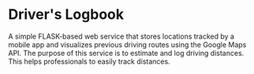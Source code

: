 # Driver's Logbook

A simple FLASK-based web service that stores locations tracked by a mobile app and visualizes previous driving routes using the Google Maps API.
The purpose of this service is to estimate and log driving distances.
This helps professionals to easily track distances.
